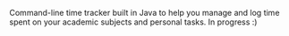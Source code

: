 Command-line time tracker built in Java to help you manage and log time spent on your academic subjects and personal tasks.
In progress :)
